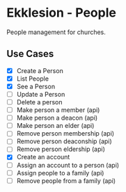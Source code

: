 Ekklesion - People
==================

People management for churches.

## Use Cases

- [x] Create a Person
- [x] List People
- [x] See a Person
- [ ] Update a Person
- [ ] Delete a person
- [ ] Make person a member (api)
- [ ] Make person a deacon (api)
- [ ] Make person an elder (api)
- [ ] Remove person membership (api)
- [ ] Remove person deaconship (api)
- [ ] Remove person eldership (api)
- [x] Create an account
- [ ] Assign an account to a person (api)
- [ ] Assign people to a family (api)
- [ ] Remove people from a family (api)